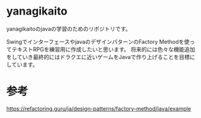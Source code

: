# yanagikaito
yanagikaitoのjavaの学習のためのリポジトリです。

SwingでインターフェースやjavaのデザインパターンのFactory Methodを使ってテキストRPGを練習用に作成したいと思います。
将来的には色々な機能追加をしていき最終的にはドラクエに近いゲームをJavaで作り上げることを目標にしています。

# 参考
https://refactoring.guru/ja/design-patterns/factory-method/java/example
